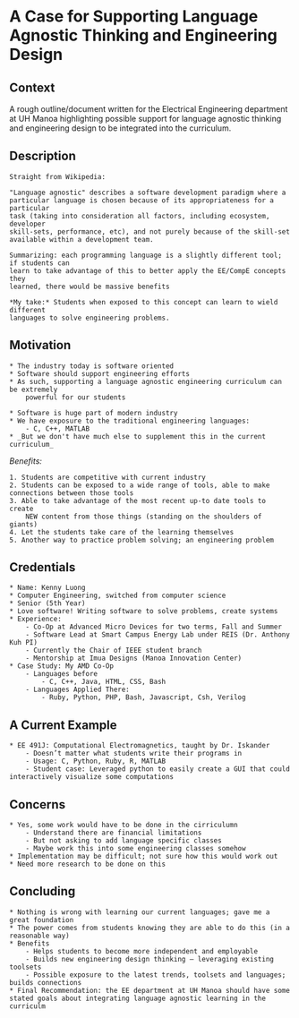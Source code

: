 A Case for Supporting Language Agnostic Thinking and Engineering Design
=======================================================================

## Context

A rough outline/document written for the Electrical Engineering department
at UH Manoa highlighting possible support for language agnostic thinking
and engineering design to be integrated into the curriculum.

## Description
    Straight from Wikipedia:

    "Language agnostic" describes a software development paradigm where a 
    particular language is chosen because of its appropriateness for a particular 
    task (taking into consideration all factors, including ecosystem, developer 
    skill-sets, performance, etc), and not purely because of the skill-set 
    available within a development team.

    Summarizing: each programming language is a slightly different tool; if students can 
    learn to take advantage of this to better apply the EE/CompE concepts they 
    learned, there would be massive benefits

    *My take:* Students when exposed to this concept can learn to wield different 
    languages to solve engineering problems.  

## Motivation
    * The industry today is software oriented 
    * Software should support engineering efforts
    * As such, supporting a language agnostic engineering curriculum can be extremely 
        powerful for our students

    * Software is huge part of modern industry
    * We have exposure to the traditional engineering languages:
        - C, C++, MATLAB
    * _But we don't have much else to supplement this in the current curriculum_ 



_Benefits:_

    1. Students are competitive with current industry
    2. Students can be exposed to a wide range of tools, able to make connections between those tools
    3. Able to take advantage of the most recent up-to date tools to create
        NEW content from those things (standing on the shoulders of giants)
    4. Let the students take care of the learning themselves
    5. Another way to practice problem solving; an engineering problem

## Credentials
    * Name: Kenny Luong
    * Computer Engineering, switched from computer science
    * Senior (5th Year)
    * Love software! Writing software to solve problems, create systems
    * Experience: 
        - Co-Op at Advanced Micro Devices for two terms, Fall and Summer
        - Software Lead at Smart Campus Energy Lab under REIS (Dr. Anthony Kuh PI)
        - Currently the Chair of IEEE student branch
        - Mentorship at Imua Designs (Manoa Innovation Center)
    * Case Study: My AMD Co-Op
        - Languages before
            - C, C++, Java, HTML, CSS, Bash
        - Languages Applied There:
            - Ruby, Python, PHP, Bash, Javascript, Csh, Verilog

## A Current Example
    * EE 491J: Computational Electromagnetics, taught by Dr. Iskander
        - Doesn’t matter what students write their programs in
        - Usage: C, Python, Ruby, R, MATLAB
        - Student case: Leveraged python to easily create a GUI that could interactively visualize some computations


## Concerns
    * Yes, some work would have to be done in the cirriculumn
        - Understand there are financial limitations
        - But not asking to add language specific classes 
        - Maybe work this into some engineering classes somehow
    * Implementation may be difficult; not sure how this would work out
    * Need more research to be done on this


## Concluding
    * Nothing is wrong with learning our current languages; gave me a great foundation
    * The power comes from students knowing they are able to do this (in a reasonable way)
    * Benefits
        - Helps students to become more independent and employable
        - Builds new engineering design thinking – leveraging existing toolsets 
        - Possible exposure to the latest trends, toolsets and languages; builds connections  
    * Final Recommendation: the EE department at UH Manoa should have some 
    stated goals about integrating language agnostic learning in the 
    curriculm



